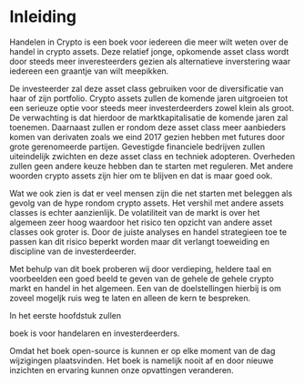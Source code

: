 # Inleiding

Handelen in Crypto is een boek voor iedereen die meer wilt weten over de handel in crypto assets. Deze relatief jonge, opkomende asset class wordt door steeds meer inveresteerders gezien als alternatieve inverstering waar iedereen een graantje van wilt meepikken.

De investeerder zal deze asset class gebruiken voor de diversificatie van haar of zijn portfolio. Crypto assets zullen de komende jaren uitgroeien tot een serieuze optie voor steeds meer investerdeerders zowel klein als groot. De verwachting is dat hierdoor de marktkapitalisatie de komende jaren zal toenemen. Daarnaast zullen er rondom deze asset class meer aanbieders komen van derivaten zoals we eind 2017 gezien hebben met futures door grote gerenomeerde partijen. Gevestigde financiele bedrijven zullen uiteindelijk zwichten en deze asset class en techniek adopteren. Overheden zullen geen andere keuze hebben dan te starten met reguleren. Met andere woorden crypto assets zijn hier om te blijven en dat is maar goed ook.

Wat we ook zien is dat er veel mensen zijn die net starten met beleggen als gevolg van de hype rondom crypto assets. Het vershil met andere assets classes is echter aanzienlijk. De volatiliteit van de markt is over het algemeen zeer hoog waardoor het risico ten opzicht van andere asset classes ook groter is. Door de juiste analyses en handel strategieen toe te passen kan dit risico beperkt worden maar dit verlangt toeweiding en discipline van de investerdeerder.

Met behulp van dit boek proberen wij door verdieping, heldere taal en voorbeelden een goed beeld te geven van de gehele de gehele crypto markt en handel in het algemeen. Een van de doelstellingen hierbij is om zoveel mogeljk ruis weg te laten en alleen de kern te bespreken.

In het eerste hoofdstuk zullen

boek is voor handelaren en investerdeerders.

Omdat het boek open-source is kunnen er op elke moment van de dag wijzigingen plaatsvinden. Het boek is namelijk nooit af en door nieuwe inzichten en ervaring kunnen onze opvattingen veranderen.



